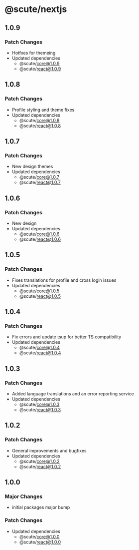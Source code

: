 # @scute/nextjs

## 1.0.9

### Patch Changes

- Hotfxes for themeing
- Updated dependencies
  - @scute/core@1.0.9
  - @scute/react@1.0.9

## 1.0.8

### Patch Changes

- Profile styling and theme fixes
- Updated dependencies
  - @scute/core@1.0.8
  - @scute/react@1.0.8

## 1.0.7

### Patch Changes

- New design themes
- Updated dependencies
  - @scute/core@1.0.7
  - @scute/react@1.0.7

## 1.0.6

### Patch Changes

- New design
- Updated dependencies
  - @scute/core@1.0.6
  - @scute/react@1.0.6

## 1.0.5

### Patch Changes

- Fixes translations for profile and cross login issues
- Updated dependencies
  - @scute/core@1.0.5
  - @scute/react@1.0.5

## 1.0.4

### Patch Changes

- Fix errors and update tsup for better TS compatibility
- Updated dependencies
  - @scute/core@1.0.4
  - @scute/react@1.0.4

## 1.0.3

### Patch Changes

- Added language translations and an error reporting service
- Updated dependencies
  - @scute/core@1.0.3
  - @scute/react@1.0.3

## 1.0.2

### Patch Changes

- General improvements and bugfixes
- Updated dependencies
  - @scute/core@1.0.2
  - @scute/react@1.0.2

## 1.0.0

### Major Changes

- initial packages major bump

### Patch Changes

- Updated dependencies
  - @scute/core@1.0.0
  - @scute/react@1.0.0

